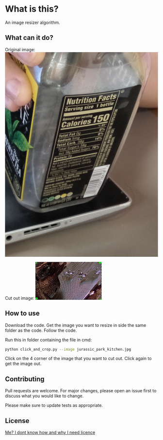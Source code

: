 # What is this?

An image resizer algorithm.

## What can it do?

Original image: 
![](bottleRightCamLeft.jpg)

Cut out image:
![](resukt.jpg)

## How to use

Download the code. Get the image you want to resize in side the same folder as the code. Follow the code. 

Run this in folder containing the file in cmd:
```bash
python click_and_crop.py --image jurassic_park_kitchen.jpg
```

Click on the 4 corner of the image that you want to cut out. Click again to get the image out.


## Contributing
Pull requests are welcome. For major changes, please open an issue first to discuss what you would like to change.

Please make sure to update tests as appropriate.

## License
[Me? I dont know how and why I need licence](https://www.youtube.com/watch?v=dQw4w9WgXcQ)